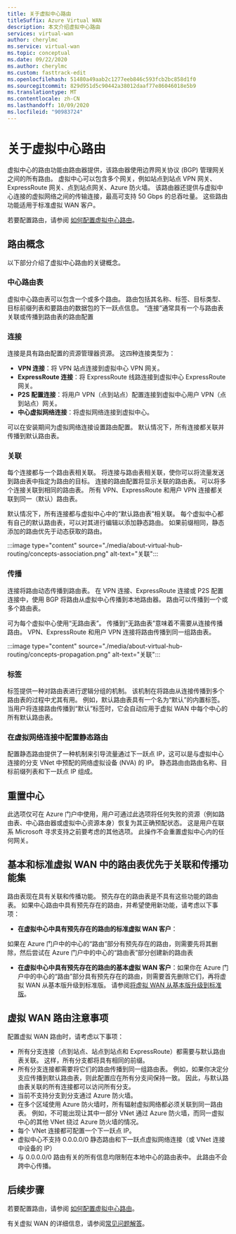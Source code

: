 ```yaml
---
title: 关于虚拟中心路由
titleSuffix: Azure Virtual WAN
description: 本文介绍虚拟中心路由
services: virtual-wan
author: cherylmc
ms.service: virtual-wan
ms.topic: conceptual
ms.date: 09/22/2020
ms.author: cherylmc
ms.custom: fasttrack-edit
ms.openlocfilehash: 51480a49aab2c1277eeb846c593fcb2bc858d1f0
ms.sourcegitcommit: 829d951d5c90442a38012daaf77e86046018e5b9
ms.translationtype: MT
ms.contentlocale: zh-CN
ms.lasthandoff: 10/09/2020
ms.locfileid: "90983724"
---
```

# <a name="about-virtual-hub-routing"></a>关于虚拟中心路由

虚拟中心的路由功能由路由器提供，该路由器使用边界网关协议 (BGP) 管理网关之间的所有路由。 虚拟中心可以包含多个网关，例如站点到站点 VPN 网关、ExpressRoute 网关、点到站点网关、Azure 防火墙。 该路由器还提供与虚拟中心连接的虚拟网络之间的传输连接，最高可支持 50 Gbps 的总吞吐量。 这些路由功能适用于标准虚拟 WAN 客户。 

若要配置路由，请参阅 [如何配置虚拟中心路由](how-to-virtual-hub-routing.md)。

## <a name="routing-concepts"></a><a name="concepts"></a>路由概念

以下部分介绍了虚拟中心路由的关键概念。

### <a name="hub-route-table"></a><a name="hub-route"></a>中心路由表

虚拟中心路由表可以包含一个或多个路由。 路由包括其名称、标签、目标类型、目标前缀列表和要路由的数据包的下一跃点信息。 “连接”通常具有一个与路由表关联或传播到路由表的路由配置

### <a name="connection"></a><a name="connection"></a>连接

连接是具有路由配置的资源管理器资源。 这四种连接类型为：

* **VPN 连接**：将 VPN 站点连接到虚拟中心 VPN 网关。
* **ExpressRoute 连接**：将 ExpressRoute 线路连接到虚拟中心 ExpressRoute 网关。
* **P2S 配置连接**：将用户 VPN（点到站点）配置连接到虚拟中心用户 VPN（点到站点）网关。
* **中心虚拟网络连接**：将虚拟网络连接到虚拟中心。

可以在安装期间为虚拟网络连接设置路由配置。 默认情况下，所有连接都关联并传播到默认路由表。

### <a name="association"></a><a name="association"></a>关联

每个连接都与一个路由表相关联。 将连接与路由表相关联，使你可以将流量发送到路由表中指定为路由的目标。 连接的路由配置将显示关联的路由表。  可以将多个连接关联到相同的路由表。 所有 VPN、ExpressRoute 和用户 VPN 连接都关联到同一（默认）路由表。

默认情况下，所有连接都与虚拟中心中的“默认路由表”相关联。 每个虚拟中心都有自己的默认路由表，可以对其进行编辑以添加静态路由。 如果前缀相同，静态添加的路由优先于动态获取的路由。

:::image type="content" source="./media/about-virtual-hub-routing/concepts-association.png" alt-text="关联":::

### <a name="propagation"></a><a name="propagation"></a>传播

连接将路由动态传播到路由表。 在 VPN 连接、ExpressRoute 连接或 P2S 配置连接中，使用 BGP 将路由从虚拟中心传播到本地路由器。 路由可以传播到一个或多个路由表。

可为每个虚拟中心使用“无路由表”。 传播到“无路由表”意味着不需要从连接传播路由。 VPN、ExpressRoute 和用户 VPN 连接将路由传播到同一组路由表。

:::image type="content" source="./media/about-virtual-hub-routing/concepts-propagation.png" alt-text="关联":::

### <a name="labels"></a><a name="static"></a>标签
标签提供一种对路由表进行逻辑分组的机制。 该机制在将路由从连接传播到多个路由表的过程中尤其有用。 例如，默认路由表具有一个名为“默认”的内置标签。 当用户将连接路由传播到“默认”标签时，它会自动应用于虚拟 WAN 中每个中心的所有默认路由表。 

### <a name="configuring-static-routes-in-a-virtual-network-connection"></a><a name="static"></a>在虚拟网络连接中配置静态路由

配置静态路由提供了一种机制来引导流量通过下一跃点 IP，这可以是与虚拟中心连接的分支 VNet 中预配的网络虚拟设备 (NVA) 的 IP。 静态路由由路由名称、目标前缀列表和下一跃点 IP 组成。

## <a name="reset-hub"></a><a name="route"></a>重置中心
此选项仅可在 Azure 门户中使用，用户可通过此选项将任何失败的资源（例如路由表、中心路由器或虚拟中心资源本身）恢复为其正确预配状态。 这是用户在联系 Microsoft 寻求支持之前要考虑的其他选项。 此操作不会重置虚拟中心内的任何网关。 

## <a name="route-tables-in-basic-and-standard-virtual-wans-prior-to-the-feature-set-of-association-and-propagation"></a><a name="route"></a>基本和标准虚拟 WAN 中的路由表优先于关联和传播功能集

路由表现在具有关联和传播功能。 预先存在的路由表是不具有这些功能的路由表。 如果中心路由中具有预先存在的路由，并希望使用新功能，请考虑以下事项：

* **在虚拟中心中具有预先存在的路由的标准虚拟 WAN 客户**：

如果在 Azure 门户中的中心的“路由”部分有预先存在的路由，则需要先将其删除，然后尝试在 Azure 门户中的中心的“路由表”部分创建新的路由表

* **在虚拟中心中具有预先存在的路由的基本虚拟 WAN 客户**：如果你在 Azure 门户中的中心的“路由”部分具有预先存在的路由，则需要首先删除它们，再将虚拟 WAN 从基本版升级到标准版。 请参阅[将虚拟 WAN 从基本版升级到标准版](upgrade-virtual-wan.md)。

## <a name="virtual-wan-routing-considerations"></a><a name="considerations"></a>虚拟 WAN 路由注意事项

配置虚拟 WAN 路由时，请考虑以下事项：

* 所有分支连接（点到站点、站点到站点和 ExpressRoute）都需要与默认路由表关联。 这样，所有分支都将具有相同的前缀。
* 所有分支连接都需要将它们的路由传播到同一组路由表。 例如，如果你决定分支应传播到默认路由表，则此配置应在所有分支间保持一致。 因此，与默认路由表关联的所有连接都可以访问所有分支。
* 当前不支持分支到分支通过 Azure 防火墙。
* 在多个区域使用 Azure 防火墙时，所有辐射虚拟网络都必须关联到同一路由表。 例如，不可能出现让其中一部分 VNet 通过 Azure 防火墙，而同一虚拟中心的其他 VNet 绕过 Azure 防火墙的情况。
* 每个 VNet 连接都可配置一个下一跃点 IP。
* 虚拟中心不支持 0.0.0.0/0 静态路由和下一跃点虚拟网络连接（或 VNet 连接中设备的 IP）
* 与 0.0.0.0/0 路由有关的所有信息均限制在本地中心的路由表中。 此路由不会跨中心传播。

## <a name="next-steps"></a>后续步骤

若要配置路由，请参阅 [如何配置虚拟中心路由](how-to-virtual-hub-routing.md)。

有关虚拟 WAN 的详细信息，请参阅[常见问题解答](virtual-wan-faq.md)。
